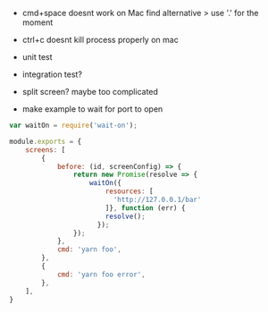 - cmd+space doesnt work on Mac find alternative > use '.' for the moment
- ctrl+c doesnt kill process properly on mac

- unit test
- integration test?
- split screen? maybe too complicated


- make example to wait for port to open

```js
var waitOn = require('wait-on');

module.exports = {
    screens: [
        {
            before: (id, screenConfig) => {
                return new Promise(resolve => {
                    waitOn({
                        resources: [
                          'http://127.0.0.1/bar'
                        ]}, function (err) {
                        resolve();
                      });
                });
            },
            cmd: 'yarn foo',
        },
        {
            cmd: 'yarn foo error',
        },
    ],
}
```
